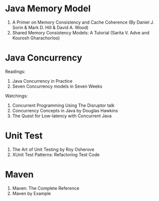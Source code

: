 # Java Memory Model
1. A Primer on Memory Consistency and Cache Coherence (By Daniel J. Sorin & Mark D. Hill & David A. Wood)
2. Shared Memory Consistency Models: A Tutorial (Sarita V. Adve and Kourosh Gharachorloo)

# Java Concurrency
Readings:
1. Java Concurrency in Practice
2. Seven Concurrency models in Seven Weeks

Watchings:
1. Concurrent Programming Using The Disruptor talk
2. Concurrency Concepts in Java by Douglas Hawkins
3. The Quest for Low-latency with Concurrent Java

# Unit Test
1. The Art of Unit Testing by Roy Osherove
2. XUnit Test Patterns: Refactoring Test Code

# Maven
1. Maven: The Complete Reference
2. Maven by Example
